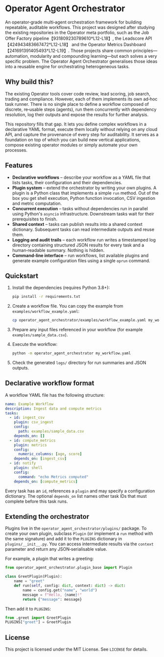 # Operator Agent Orchestrator

An operator‑grade multi‑agent orchestration framework for building repeatable,
auditable workflows.  This project was designed after studying the existing
repositories in the Operator meta portfolio, such as the Job Offer Factory
pipeline【931809230789610†L12-L18】, the Leadscore API【424943483667472†L12-L18】 and the Operator Metrics
Dashboard【241691391405493†L12-L19】.  Those projects share common principles—automation, modularity and
compounding learning—but each solves a very specific problem.  The
Operator Agent Orchestrator generalises those ideas into a reusable engine
for orchestrating heterogeneous tasks.

## Why build this?

The existing Operator tools cover code review, lead scoring, job search,
trading and compliance.  However, each of them implements its own ad‑hoc
task runner.  There is no single place to define a workflow composed of
discrete, re‑usable steps (agents), run them concurrently with dependency
resolution, log their outputs and expose the results for further analysis.

This repository fills that gap.  It lets you define complex workflows in a
declarative YAML format, execute them locally without relying on any cloud
API, and capture the provenance of every step for auditability.  It serves
as a foundation on top of which you can build new vertical applications,
compose existing operator modules or simply automate your own processes.

## Features

- **Declarative workflows** – describe your workflow as a YAML file that
  lists tasks, their configuration and their dependencies.
- **Plugin system** – extend the orchestrator by writing your own
  plugins.  A plugin is a Python class that implements a simple `run`
  method.  Out of the box you get shell execution, Python function
  invocation, CSV ingestion and metric computation.
- **Concurrent execution** – tasks without dependencies run in parallel
  using Python's `asyncio` infrastructure.  Downstream tasks wait for
  their prerequisites to finish.
- **Shared context** – tasks can publish results into a shared context
  dictionary.  Subsequent tasks can read intermediate outputs and
  reuse them.
- **Logging and audit trails** – each workflow run writes a timestamped
  log directory containing structured JSON results for every task and a
  human‑readable summary.  Nothing is hidden.
- **Command‑line interface** – run workflows, list available plugins and
  generate example configuration files using a single `oprun` command.

## Quickstart

1. Install the dependencies (requires Python 3.8+):

   ```sh
   pip install -r requirements.txt
   ```

2. Create a workflow file.  You can copy the example from
   `examples/workflow_example.yaml`:

   ```sh
   cp operator_agent_orchestrator/examples/workflow_example.yaml my_workflow.yaml
   ```

3. Prepare any input files referenced in your workflow (for example
   `examples/sample_data.csv`).

4. Execute the workflow:

   ```sh
   python -m operator_agent_orchestrator my_workflow.yaml
   ```

5. Check the generated `logs/` directory for run summaries and JSON
   outputs.

## Declarative workflow format

A workflow YAML file has the following structure:

```yaml
name: Example Workflow
description: Ingest data and compute metrics
tasks:
  - id: ingest_csv
    plugin: csv_ingest
    config:
      path: examples/sample_data.csv
    depends_on: []
  - id: compute_metrics
    plugin: metrics
    config:
      numeric_columns: [age, score]
    depends_on: [ingest_csv]
  - id: notify
    plugin: shell
    config:
      command: "echo Metrics computed"
    depends_on: [compute_metrics]
```

Every task has an `id`, references a `plugin` and may specify a
configuration dictionary.  The optional `depends_on` list names other task
IDs that must complete before this task runs.

## Extending the orchestrator

Plugins live in the `operator_agent_orchestrator/plugins/` package.  To
create your own plugin, subclass `Plugin` (or implement a `run` method
with the same signature) and add it to the `PLUGINS` dictionary in
`plugins/__init__.py`.  You can access intermediate results via the
`context` parameter and return any JSON‑serialisable value.

For example, a plugin that writes a greeting:

```python
from operator_agent_orchestrator.plugin_base import Plugin

class GreetPlugin(Plugin):
    name = "greet"
    def run(self, config: dict, context: dict) -> dict:
        name = config.get("name", "world")
        message = f"Hello, {name}!"
        return {"message": message}
```

Then add it to `PLUGINS`:

```python
from .greet import GreetPlugin
PLUGINS["greet"] = GreetPlugin
```

## License

This project is licensed under the MIT License.  See `LICENSE` for details.
